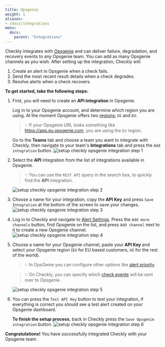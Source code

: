 ```yaml
---
title: Opsgenie
weight: 1
aliases:
- /docs/integrations
menu:
  docs:
    parent: "Integrations"
---
```


Checkly integrates with [Opsgenie](https://opsgenie.com) and can deliver failure, degradation, and recovery events
to any Opsgenie team. You can add as many Opsgenie channels as you wish. After setting up the integration, Checkly will:

1. Create an alert in Opsgenie when a check fails.
2. Send the most recent result details when a check degrades.
3. Resolve alerts when a check recovers.

**To get started, take the following steps:**

1. First, you will need to create an **API integration** in Opsgenie.

    Log in to your Opsgenie account, and determine which region you are using. At the moment Opsgenie offers
    two [regions:](https://docs.opsgenie.com/docs/european-service-region) `US` and `EU`.

    > 💡 If your Opsgenie URL looks something like https://app.eu.opsgenie.com,
    you are using the `EU` region.

    Go to the **Teams** tab and choose a team you want to integrate with Checkly,
    then navigate to your team's **Integrations** tab and press the `Add integration` button.
    ![setup checkly opsgenie integration step 1](/docs/images/integrations/opsgenie/opsgenie_step1.png)

2. Select the **API** integration from the list of integrations available in Opsgenie.

    > 💡 You can use the `REST API` query in the search box, to quickly find the **API** integration.

    ![setup checkly opsgenie integration step 2](/docs/images/integrations/opsgenie/opsgenie_step2.png)

3. Choose a name for your integration, copy the **API Key** and press `Save Integration` at the bottom of the screen to
save your changes.  
    ![setup checkly opsgenie integration step 3](/docs/images/integrations/opsgenie/opsgenie_step3.png)

4. Log in to Checkly and navigate to [Alert Settings](https://app.checklyhq.com/alert-settings). 
Press the `Add more channels` button, find Opsgenie on the list, and press `Add channel` next to it to
create a new Opsgenie channel.
    ![setup checkly opsgenie integration step 4](/docs/images/integrations/opsgenie/opsgenie_step4.png)

5. Choose a name for your Opsgenie channel, paste your **API Key** and select your Opsgenie region (`EU` for EU based
customers, `US` for the rest of the world).

    > 💡 In OpsGenie you can configure other options like
    [alert priority](https://docs.opsgenie.com/docs/alert-priority-settings).

    > 💡 On Checkly, you can specify which [check events](/docs/alerting/alert-channels) will be sent over to Opsgenie.

    ![setup checkly opsgenie integration step 5](/docs/images/integrations/opsgenie/opsgenie_step5.png)

6. You can press the `Test API Key` button to test your integration, if everything is correct you should see a test
alert created on your Opsgenie dashboard.

    **To finish the setup process**, back in Checkly press the `Save Opsgenie integration` button.
    ![setup checkly opsgenie integration step 6](/docs/images/integrations/opsgenie/opsgenie_step6.png)

**Congratulations!** You have successfully integrated Checkly with your Opsgenie team.
